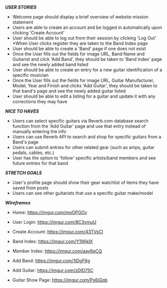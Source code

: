 ***USER STORIES***

* Welcome page should display a brief overview of website mission statement
* Users are able to create an account and be logged in automatically upon clicking 'Create Account'
* User should be able to log out from their session by clicking 'Log Out'
*When User clicks register they are taken to the Band Index page
* User should be able to create a 'Band' page if one does not exist
* Once the User fills out the fields for image URL, Band Name and Guitarist and click 'Add Band', they should be taken to 'Band Index' page and see the newly added band listed 
* User should be able to create an entry for a new guitar identification of a specific musician
* Once the User fills out the fields for image URL, Guitar Manufacturer, Model, Year and Finish and clicks 'Add Guitar', they should be taken to that band's page and see the newly added guitar listed
* User should be able to edit a listing for a guitar and update it with any corrections they may have

***NICE TO HAVES***

* Users can select specific guitars via Reverb.com database search function from the 'Add Guitar' page and use that entry instead of manually entering the info
* Users can use Reverb API to search and shop for specific guitars from a Band's page
* Users can submit entries for other related gear (such as amps, guitar pedals, cables, etc.)
* User has the option to 'follow' specific artists/band members and see future entries for that band


***STRETCH GOALS***

* User's profile page should show their gear watchlist of items they have saved from posts
* Users can see other guitarists that use a specific guitar make/model


***Wireframes***

* Home: https://imgur.com/moOPGOv

* User Login: https://imgur.com/8C3vmuU

* Create Account: https://imgur.com/43TVsCl

* Band Index: https://imgur.com/Y1WjklX

* Member Index: https://imgur.com/aay6eCQ

* Add Band: https://imgur.com/1IDgF6g

* Add Guitar: https://imgur.com/zDID75C

* Guitar Show Page: https://imgur.com/Ps6iQqb
